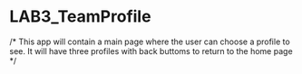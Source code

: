 # LAB3_TeamProfile
/* This app will contain a main page where the user can choose a profile to see. It will have three profiles with back buttoms to return to the home page */
